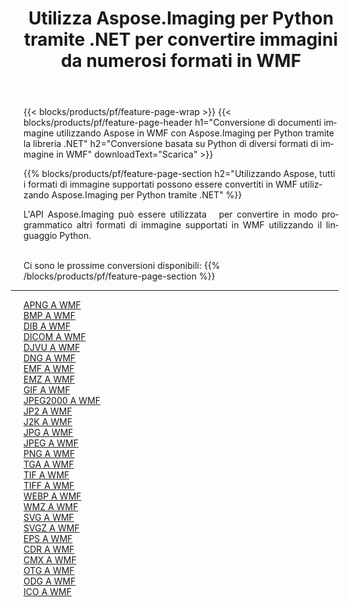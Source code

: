 ﻿---
title: Utilizza Aspose.Imaging per Python tramite .NET per convertire immagini da numerosi formati in WMF 
weight: 3920
url: /it/python-net/conversion/to/wmf 
lang: it
langdirlevel: 2
locales: zh-hans,ja,it,ru,de,es,fr,nl,id,lt,pl,pt,vi,tr,ko,zh-hant,ar,hi,th,sv,cs,uk,he
description: Puoi utilizzare Aspose.Imaging per Python tramite la libreria .NET per convertire da una varietà di formati in WMF
---

{{< blocks/products/pf/feature-page-wrap >}}
{{< blocks/products/pf/feature-page-header h1="Conversione di documenti immagine utilizzando Aspose in WMF con Aspose.Imaging per Python tramite la libreria .NET" h2="Conversione basata su Python di diversi formati di immagine in WMF" downloadText="Scarica" >}}


{{% blocks/products/pf/feature-page-section  h2="Utilizzando Aspose, tutti i formati di immagine supportati possono essere convertiti in WMF utilizzando Aspose.Imaging per Python tramite .NET" %}}
<p align=justify>L'API Aspose.Imaging può essere utilizzata   per convertire in modo programmatico altri formati di immagine supportati in WMF utilizzando il linguaggio Python.</p>
<br/>
Ci sono le prossime conversioni disponibili:
{{% /blocks/products/pf/feature-page-section %}}
<div class="container-fluid productfamilypage bg-gray">
    <div class="convertypes bg-gray agp-content section">
        <div class="container">
		<hr style="margin-left:-20px;"/>
		<div class="row other-converters">
		    <div class='col-md-2 other-converter remove-lp remove-rp'><a href="/imaging/it/python-net/conversion/apng-to-wmf" >APNG A WMF</a></div>
<div class='col-md-2 other-converter remove-lp remove-rp'><a href="/imaging/it/python-net/conversion/bmp-to-wmf" >BMP A WMF</a></div>
<div class='col-md-2 other-converter remove-lp remove-rp'><a href="/imaging/it/python-net/conversion/dib-to-wmf" >DIB A WMF</a></div>
<div class='col-md-2 other-converter remove-lp remove-rp'><a href="/imaging/it/python-net/conversion/dicom-to-wmf" >DICOM A WMF</a></div>
<div class='col-md-2 other-converter remove-lp remove-rp'><a href="/imaging/it/python-net/conversion/djvu-to-wmf" >DJVU A WMF</a></div>
<div class='col-md-2 other-converter remove-lp remove-rp'><a href="/imaging/it/python-net/conversion/dng-to-wmf" >DNG A WMF</a></div>
<div class='col-md-2 other-converter remove-lp remove-rp'><a href="/imaging/it/python-net/conversion/emf-to-wmf" >EMF A WMF</a></div>
<div class='col-md-2 other-converter remove-lp remove-rp'><a href="/imaging/it/python-net/conversion/emz-to-wmf" >EMZ A WMF</a></div>
<div class='col-md-2 other-converter remove-lp remove-rp'><a href="/imaging/it/python-net/conversion/gif-to-wmf" >GIF A WMF</a></div>
<div class='col-md-2 other-converter remove-lp remove-rp'><a href="/imaging/it/python-net/conversion/jpeg2000-to-wmf" >JPEG2000 A WMF</a></div>
<div class='col-md-2 other-converter remove-lp remove-rp'><a href="/imaging/it/python-net/conversion/jp2-to-wmf" >JP2 A WMF</a></div>
<div class='col-md-2 other-converter remove-lp remove-rp'><a href="/imaging/it/python-net/conversion/j2k-to-wmf" >J2K A WMF</a></div>
<div class='col-md-2 other-converter remove-lp remove-rp'><a href="/imaging/it/python-net/conversion/jpg-to-wmf" >JPG A WMF</a></div>
<div class='col-md-2 other-converter remove-lp remove-rp'><a href="/imaging/it/python-net/conversion/jpeg-to-wmf" >JPEG A WMF</a></div>
<div class='col-md-2 other-converter remove-lp remove-rp'><a href="/imaging/it/python-net/conversion/png-to-wmf" >PNG A WMF</a></div>
<div class='col-md-2 other-converter remove-lp remove-rp'><a href="/imaging/it/python-net/conversion/tga-to-wmf" >TGA A WMF</a></div>
<div class='col-md-2 other-converter remove-lp remove-rp'><a href="/imaging/it/python-net/conversion/tif-to-wmf" >TIF A WMF</a></div>
<div class='col-md-2 other-converter remove-lp remove-rp'><a href="/imaging/it/python-net/conversion/tiff-to-wmf" >TIFF A WMF</a></div>
<div class='col-md-2 other-converter remove-lp remove-rp'><a href="/imaging/it/python-net/conversion/webp-to-wmf" >WEBP A WMF</a></div>
<div class='col-md-2 other-converter remove-lp remove-rp'><a href="/imaging/it/python-net/conversion/wmz-to-wmf" >WMZ A WMF</a></div>
<div class='col-md-2 other-converter remove-lp remove-rp'><a href="/imaging/it/python-net/conversion/svg-to-wmf" >SVG A WMF</a></div>
<div class='col-md-2 other-converter remove-lp remove-rp'><a href="/imaging/it/python-net/conversion/svgz-to-wmf" >SVGZ A WMF</a></div>
<div class='col-md-2 other-converter remove-lp remove-rp'><a href="/imaging/it/python-net/conversion/eps-to-wmf" >EPS A WMF</a></div>
<div class='col-md-2 other-converter remove-lp remove-rp'><a href="/imaging/it/python-net/conversion/cdr-to-wmf" >CDR A WMF</a></div>
<div class='col-md-2 other-converter remove-lp remove-rp'><a href="/imaging/it/python-net/conversion/cmx-to-wmf" >CMX A WMF</a></div>
<div class='col-md-2 other-converter remove-lp remove-rp'><a href="/imaging/it/python-net/conversion/otg-to-wmf" >OTG A WMF</a></div>
<div class='col-md-2 other-converter remove-lp remove-rp'><a href="/imaging/it/python-net/conversion/odg-to-wmf" >ODG A WMF</a></div>
<div class='col-md-2 other-converter remove-lp remove-rp'><a href="/imaging/it/python-net/conversion/ico-to-wmf" >ICO A WMF</a></div>
                </div>
        </div>
    </div>
</div>
<br/>

